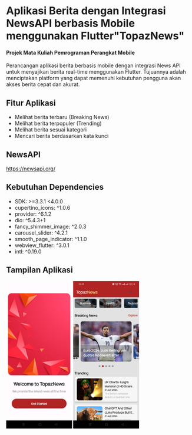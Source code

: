 # Aplikasi Berita dengan Integrasi NewsAPI berbasis Mobile menggunakan Flutter"TopazNews"
#### Projek Mata Kuliah Pemrograman Perangkat Mobile

Perancangan aplikasi berita berbasis mobile dengan integrasi News API untuk menyajikan berita real-time menggunakan Flutter. Tujuannya adalah menciptakan platform yang dapat memenuhi kebutuhan pengguna akan akses berita cepat dan akurat. 

## Fitur Aplikasi
- Melihat berita terbaru (Breaking News)
- Melihat berita terpopuler (Trending)
- Melihat berita sesuai kategori
- Mencari berita berdasarkan kata kunci

## NewsAPI
https://newsapi.org/

## Kebutuhan Dependencies
- SDK: >=3.3.1 <4.0.0
- cupertino_icons: ^1.0.6
- provider: ^6.1.2
- dio: ^5.4.3+1
- fancy_shimmer_image: ^2.0.3
- carousel_slider: ^4.2.1
- smooth_page_indicator: ^1.1.0
- webview_flutter: ^3.0.1
- intl: ^0.19.0

## Tampilan Aplikasi
<p>
  <img src="images/landing_page.jpg" alt="Image 1" height="400">
  <img src="images/home_page.jpg" alt="Image 2" height="400">
</p>



